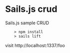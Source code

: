 Sails.js crud
=============

Sails.js sample CRUD

        > npm install
        > sails lift

visit http://localhost:1337/foo
